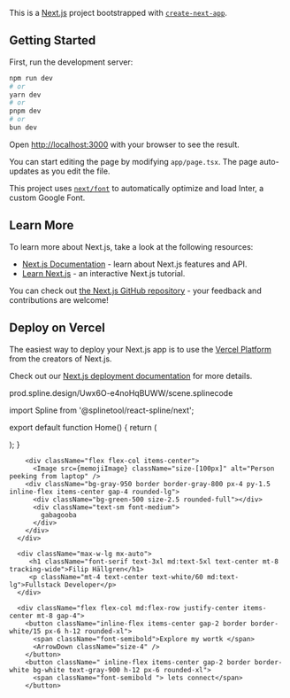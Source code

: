 This is a [Next.js](https://nextjs.org/) project bootstrapped with [`create-next-app`](https://github.com/vercel/next.js/tree/canary/packages/create-next-app).

## Getting Started

First, run the development server:

```bash
npm run dev
# or
yarn dev
# or
pnpm dev
# or
bun dev
```

Open [http://localhost:3000](http://localhost:3000) with your browser to see the result.

You can start editing the page by modifying `app/page.tsx`. The page auto-updates as you edit the file.

This project uses [`next/font`](https://nextjs.org/docs/basic-features/font-optimization) to automatically optimize and load Inter, a custom Google Font.

## Learn More

To learn more about Next.js, take a look at the following resources:

- [Next.js Documentation](https://nextjs.org/docs) - learn about Next.js features and API.
- [Learn Next.js](https://nextjs.org/learn) - an interactive Next.js tutorial.

You can check out [the Next.js GitHub repository](https://github.com/vercel/next.js/) - your feedback and contributions are welcome!

## Deploy on Vercel

The easiest way to deploy your Next.js app is to use the [Vercel Platform](https://vercel.com/new?utm_medium=default-template&filter=next.js&utm_source=create-next-app&utm_campaign=create-next-app-readme) from the creators of Next.js.

Check out our [Next.js deployment documentation](https://nextjs.org/docs/deployment) for more details.



prod.spline.design/Uwx6O-e4noHqBUWW/scene.splinecode


import Spline from '@splinetool/react-spline/next';

export default function Home() {
  return (
    <main>
      <Spline
        scene="https://prod.spline.design/Uwx6O-e4noHqBUWW/scene.splinecode" 
      />
    </main>
  );
}




   <div className="py-32 md:py-48 lg:py-60">
      <Home />
      <div className="container">
          
        <div className="flex flex-col items-center">
          <Image src={memojiImage} className="size-[100px]" alt="Person peeking from laptop" />
        <div className="bg-gray-950 border border-gray-800 px-4 py-1.5 inline-flex items-center gap-4 rounded-lg">
          <div className="bg-green-500 size-2.5 rounded-full"></div>
          <div className="text-sm font-medium">
            gabagooba
          </div>
        </div>
      </div>
        
      <div className="max-w-lg mx-auto">
         <h1 className="font-serif text-3xl md:text-5xl text-center mt-8 tracking-wide">Filip Hällgren</h1>
         <p className="mt-4 text-center text-white/60 md:text-lg">Fullstack Developer</p>
      </div> 

      <div className="flex flex-col md:flex-row justify-center items-center mt-8 gap-4">
        <button className="inline-flex items-center gap-2 border border-white/15 px-6 h-12 rounded-xl">
          <span className="font-semibold">Explore my wortk </span>
          <ArrowDown className="size-4" />
        </button>
        <button className=" inline-flex items-center gap-2 border border-white bg-white text-gray-900 h-12 px-6 rounded-xl">
          <span className="font-semibold "> lets connect</span>
        </button>